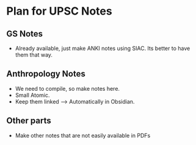 # Plan for UPSC Notes
## GS Notes
- Already available, just make ANKI notes using SIAC. Its better to have them that way.

## Anthropology Notes
- We need to compile, so make notes here.
- Small Atomic.
- Keep them linked --> Automatically in Obsidian.

## Other parts
- Make other notes that are not easily available in PDFs